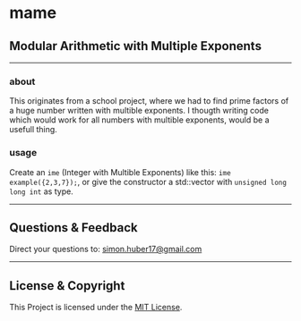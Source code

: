 # mame
## Modular Arithmetic with Multiple Exponents
---

### about
This originates from a school project, where we had to find prime factors of a huge number written with multible exponents. I thougth writing code which would work for all numbers with multible exponents, would be a usefull thing.

### usage
Create an ```ime``` (Integer with Multible Exponents) like this: ```ime example({2,3,7});```, or give the constructor a std::vector with ``` unsigned long long int ``` as type.

---

## Questions & Feedback
Direct your questions to: simon.huber17@gmail.com

---

## License & Copyright
This Project is licensed under the [MIT License](LICENSE).
